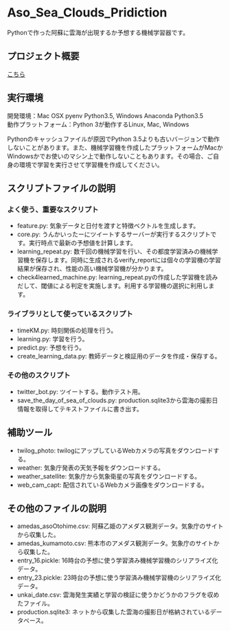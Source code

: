 # Aso_Sea_Clouds_Pridiction
Pythonで作った阿蘇に雲海が出現するか予想する機械学習器です。

## プロジェクト概要
[こちら](http://katsuhiromorishita.github.io/Aso_Sea_Clouds_Pridiction/)

## 実行環境
開発環境：Mac OSX pyenv Python3.5, Windows Anaconda Python3.5  
動作プラットフォーム：Python 3が動作するLinux, Mac, Windows

Pythonのキャッシュファイルが原因でPython 3.5よりも古いバージョンで動作しないことがあります。また、機械学習機を作成したプラットフォームがMacかWindowsかでお使いのマシン上で動作しないこともあります。その場合、ご自身の環境で学習を実行させて学習機を作成してください。

## スクリプトファイルの説明
### よく使う、重要なスクリプト
* feature.py: 気象データと日付を渡すと特徴ベクトルを生成します。
* core.py: うんかいったーにツイートするサーバーが実行するスクリプトです。実行時点で最新の予想値を計算します。
* learning_repeat.py: 数千回の機械学習を行い、その都度学習済みの機械学習機を保存します。同時に生成されるverify_reportには個々の学習機の学習結果が保存され、性能の高い機械学習機が分かります。
* check4learned_machine.py: learning_repeat.pyの作成した学習機を読みだして、閾値による判定を実施します。利用する学習機の選択に利用します。

### ライブラリとして使っているスクリプト
* timeKM.py: 時刻関係の処理を行う。
* learning.py: 学習を行う。
* predict.py: 予想を行う。
* create_learning_data.py: 教師データと検証用のデータを作成・保存する。

### その他のスクリプト
* twitter_bot.py: ツイートする。動作テスト用。
* save_the_day_of_sea_of_clouds.py: production.sqlite3から雲海の撮影日情報を取得してテキストファイルに書き出す。

## 補助ツール
* twilog_photo: twilogにアップしているWebカメラの写真をダウンロードする。
* weather: 気象庁発表の天気予報をダウンロードする。
* weather_satellite: 気象庁から気象衛星の写真をダウンロードする。
* web_cam_capt: 配信されているWebカメラ画像をダウンロードする。

## その他のファイルの説明
* amedas_asoOtohime.csv: 阿蘇乙姫のアメダス観測データ。気象庁のサイトから収集した。
* amedas_kumamoto.csv: 熊本市のアメダス観測データ。気象庁のサイトから収集した。
* entry_16.pickle: 16時台の予想に使う学習済み機械学習機のシリアライズ化データ。
* entry_23.pickle: 23時台の予想に使う学習済み機械学習機のシリアライズ化データ。
* unkai_date.csv: 雲海発生実績と学習の検証に使うかどうかのフラグを収めたファイル。
* production.sqlite3: ネットから収集した雲海の撮影日が格納されているデータベース。
